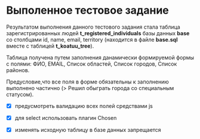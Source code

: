 # Выполенное тестовое задание 

Результатом выполнения данного тестового задания стала таблица зарегистрированных людей **t_registered_individuals** базы данных **base** со столбцами id, name, email, territory (находится в файле **base.sql** вместе с таблицей **t_koatuu_tree**). 

Таблица получена путем заполнения данамически формируемой формы с полями: ФИО, EMAIL, Список областей, Список городов, Список районов. 

Предусловие,что все поля в форме обязательны к заполнению выполнено частично (> Решил обыграть города со специальным статусом).

   - [x] предусмотреть валидацию всех полей средствами js
   - [x] для select использовать плагин Chosen
   - [x] изменять исходную таблицу в базе данных запрещается



  

